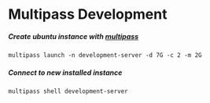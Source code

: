 # Multipass Development

##### Create ubuntu instance with [multipass](https://multipass.run)

```shell
multipass launch -n development-server -d 7G -c 2 -m 2G
```

##### Connect to new installed instance

```shell
multipass shell development-server
```
